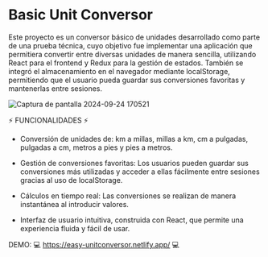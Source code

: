 # Basic Unit Conversor

Este proyecto es un conversor básico de unidades desarrollado como parte de una prueba técnica, cuyo objetivo fue implementar una aplicación que permitiera convertir entre diversas unidades de manera sencilla, utilizando React para el frontend y Redux para la gestión de estados. También se integró el almacenamiento en el navegador mediante localStorage, permitiendo que el usuario pueda guardar sus conversiones favoritas y mantenerlas entre sesiones.


![Captura de pantalla 2024-09-24 170521](https://github.com/user-attachments/assets/fa41f3ef-25c0-4fa9-b02d-d70c4f51d447)


⚡ FUNCIONALIDADES ⚡

- Conversión de unidades de: km a millas, millas a km, cm a pulgadas, pulgadas a cm, metros a pies y pies a metros.

- Gestión de conversiones favoritas: Los usuarios pueden guardar sus conversiones más utilizadas y acceder a ellas fácilmente entre sesiones gracias al uso de localStorage.

- Cálculos en tiempo real: Las conversiones se realizan de manera instantánea al introducir valores.

- Interfaz de usuario intuitiva, construida con React, que permite una experiencia fluida y fácil de usar.

DEMO: 💻 https://easy-unitconversor.netlify.app/ 💻
